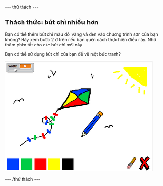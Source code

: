 \--- thử thách \---

## Thách thức: bút chì nhiều hơn

Bạn có thể thêm bút chì màu đỏ, vàng và đen vào chương trình sơn của bạn không? Hãy xem bước 2 ở trên nếu bạn quên cách thực hiện điều này. Nhớ thêm phím tắt cho các bút chì mới này.

Bạn có thể sử dụng bút chì của bạn để vẽ một bức tranh?

![ảnh chụp màn hình](images/paint-final.png)

\--- /thử thách \---